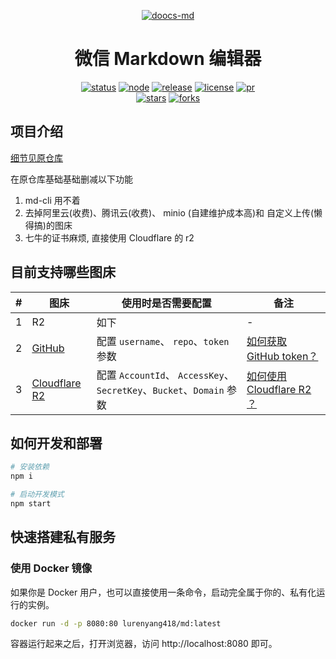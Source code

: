 <div align="center">

[![doocs-md](https://cdn-doocs.oss-cn-shenzhen.aliyuncs.com/gh/doocs/md/images/logo-2.png)](https://github.com/doocs/md)

</div>

<h1 align="center">微信 Markdown 编辑器</h1>

<div align="center">

[![status](https://img.shields.io/github/actions/workflow/status/doocs/md/build.yml?style=flat-square&labelColor=564341&color=42cc23)](https://github.com/doocs/md/actions) [![node](https://img.shields.io/badge/node-%3E%3D20-42cc23?style=flat-square&labelColor=564341)](https://nodejs.org/en/about/previous-releases) [![release](https://img.shields.io/github/v/release/doocs/md?style=flat-square&labelColor=564341&color=42cc23)](https://github.com/doocs/md/releases) [![license](https://img.shields.io/github/license/doocs/md?style=flat-square&labelColor=564341&color=42cc23)](./LICENSE) [![pr](https://img.shields.io/badge/prs-welcome-42cc23?style=flat-square&labelColor=564341)](https://github.com/doocs/md/pulls)<br>[![stars](https://img.shields.io/github/stars/doocs/md?style=flat-square&labelColor=564341&color=42cc23)](https://github.com/doocs/md/stargazers) [![forks](https://img.shields.io/github/forks/doocs/md?style=flat-square&labelColor=564341&color=42cc23)](https://github.com/doocs/md)

</div>

## 项目介绍

[细节见原仓库](https://github.com/doocs/md?tab=readme-ov-file#%E5%BE%AE%E4%BF%A1-markdown-%E7%BC%96%E8%BE%91%E5%99%A8)

在原仓库基础基础删减以下功能

1. md-cli 用不着
2. 去掉阿里云(收费)、腾讯云(收费)、 minio (自建维护成本高)和 自定义上传(懒得搞)的图床
3. 七牛的证书麻烦, 直接使用 Cloudflare 的 r2

## 目前支持哪些图床

| #   | 图床                                                 | 使用时是否需要配置                                                   | 备注                                                                                                                   |
| --- | ---------------------------------------------------- | -------------------------------------------------------------------- | ---------------------------------------------------------------------------------------------------------------------- |
| 1   | R2                                                   | 如下                                                                 | -                                                                                                                      |
| 2   | [GitHub](https://github.com)                         | 配置 `username`、 `repo`、`token` 参数                               | [如何获取 GitHub token？](https://docs.github.com/en/github/authenticating-to-github/creating-a-personal-access-token) |
| 3   | [Cloudflare R2](https://www.qiniu.com/products/kodo) | 配置 `AccountId`、 `AccessKey`、`SecretKey`、`Bucket`、`Domain` 参数 | [如何使用Cloudflare R2 ？](https://developers.cloudflare.com/r2/examples/aws/aws-sdk-js-v3/)                           |

## 如何开发和部署

```sh
# 安装依赖
npm i

# 启动开发模式
npm start
```

## 快速搭建私有服务

### 使用 Docker 镜像

如果你是 Docker 用户，也可以直接使用一条命令，启动完全属于你的、私有化运行的实例。

```sh
docker run -d -p 8080:80 lurenyang418/md:latest
```

容器运行起来之后，打开浏览器，访问 http://localhost:8080 即可。
